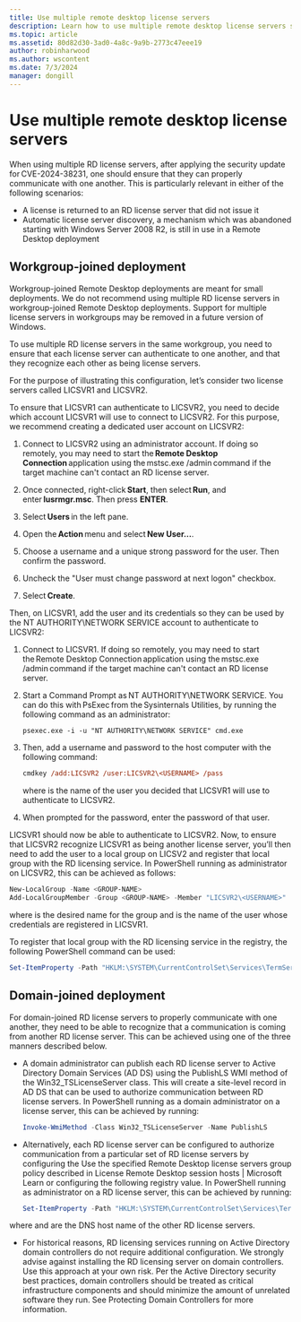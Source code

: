 ```yaml
---
title: Use multiple remote desktop license servers
description: Learn how to use multiple remote desktop license servers so that they communicate with one another.
ms.topic: article
ms.assetid: 80d82d30-3ad0-4a8c-9a9b-2773c47eee19
author: robinharwood
ms.author: wscontent
ms.date: 7/3/2024
manager: dongill
---
```


# Use multiple remote desktop license servers

When using multiple RD license servers, after applying the security update for CVE-2024-38231, one should ensure that they can properly communicate with one another. This is particularly relevant in either of the following scenarios:

- A license is returned to an RD license server that did not issue it
- Automatic license server discovery, a mechanism which was abandoned starting with Windows Server 2008 R2, is still in use in a Remote Desktop deployment

## Workgroup-joined deployment

Workgroup-joined Remote Desktop deployments are meant for small deployments. We do not recommend using multiple RD license servers in workgroup-joined Remote Desktop deployments. Support for multiple license servers in workgroups may be removed in a future version of Windows.

To use multiple RD license servers in the same workgroup, you need to ensure that each license server can authenticate to one another, and that they recognize each other as being license servers.

For the purpose of illustrating this configuration, let’s consider two license servers called LICSVR1 and LICSVR2.

To ensure that LICSVR1 can authenticate to LICSVR2, you need to decide which account LICSVR1 will use to connect to LICSVR2. For this purpose, we recommend creating a dedicated user account on LICSVR2:

1. Connect to LICSVR2 using an administrator account. If doing so remotely, you may need to start the **Remote Desktop Connection** application using the mstsc.exe /admin command if the target machine can't contact an RD license server.

1. Once connected, right-click **Start**, then select **Run**, and enter **lusrmgr.msc**. Then press **ENTER**.

1. Select **Users** in the left pane.

1. Open the **Action** menu and select **New User…**.

1. Choose a username and a unique strong password for the user. Then confirm the password.

1. Uncheck the "User must change password at next logon" checkbox.

1. Select **Create**.

Then, on LICSVR1, add the user and its credentials so they can be used by the NT AUTHORITY\NETWORK SERVICE account to authenticate to LICSVR2:

1. Connect to LICSVR1. If doing so remotely, you may need to start the Remote Desktop Connection application using the mstsc.exe /admin command if the target machine can't contact an RD license server.

1. Start a Command Prompt as NT AUTHORITY\NETWORK SERVICE. You can do this with PsExec from the Sysinternals Utilities, by running the following command as an administrator:

    ```ps
    psexec.exe -i -u "NT AUTHORITY\NETWORK SERVICE" cmd.exe
    ```

1. Then, add a username and password to the host computer with the following command:

    ```ps
    cmdkey /add:LICSVR2 /user:LICSVR2\<USERNAME> /pass
    ```

   where <USERNAME> is the name of the user you decided that LICSVR1 will use to authenticate to LICSVR2.

1. When prompted for the password, enter the password of that user.

LICSVR1 should now be able to authenticate to LICSVR2. Now, to ensure that LICSVR2 recognize LICSVR1 as being another license server, you’ll then need to add the user to a local group on LICSV2 and register that local group with the RD licensing service. In PowerShell running as administrator on LICSVR2, this can be achieved as follows:

```powershell
New-LocalGroup -Name <GROUP-NAME> 
Add-LocalGroupMember -Group <GROUP-NAME> -Member "LICSVR2\<USERNAME>"
```

where <GROUP-NAME> is the desired name for the group and <USERNAME> is the name of the user whose credentials are registered in LICSVR1.

To register that local group with the RD licensing service in the registry, the following PowerShell command can be used:

```powershell
Set-ItemProperty -Path "HKLM:\SYSTEM\CurrentControlSet\Services\TermServLicensing\Parameters" -Name " WorkgroupLicenseServerAccountsGroup" -Value "LICSVR2\<GROUP-NAME>" -Type String
```

## Domain-joined deployment

For domain-joined RD license servers to properly communicate with one another, they need to be able to recognize that a communication is coming from another RD license server. This can be achieved using one of the three manners described below.

- A domain administrator can publish each RD license server to Active Directory Domain Services (AD DS) using the PublishLS WMI method of the Win32_TSLicenseServer class. This will create a site-level record in AD DS that can be used to authorize communication between RD license servers. In PowerShell running as a domain administrator on a license server, this can be achieved by running:

    ```powershell
    Invoke-WmiMethod -Class Win32_TSLicenseServer -Name PublishLS
    ```

- Alternatively, each RD license server can be configured to authorize communication from a particular set of RD license servers by configuring the Use the specified Remote Desktop license servers group policy described in License Remote Desktop session hosts | Microsoft Learn or configuring the following registry value. In PowerShell running as administrator on a RD license server, this can be achieved by running:

    ```powershell
    Set-ItemProperty -Path "HKLM:\SYSTEM\CurrentControlSet\Services\TermServLicensing\Parameters" -Name " SpecifiedLicenseServers" -Value "<LicSrv1DnsHosName>","<LicSrv2DnsHosName>" -Type MultiString
    ```

where <LicSrv1DnsHosName> and <LicSrv1DnsHosName> are the DNS host name of the other RD license servers.

- For historical reasons, RD licensing services running on Active Directory domain controllers do not require additional configuration. We strongly advise against installing the RD licensing server on domain controllers. Use this approach at your own risk. Per the Active Directory security best practices, domain controllers should be treated as critical infrastructure components and should minimize the amount of unrelated software they run. See Protecting Domain Controllers for more information.
